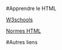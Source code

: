 #Apprendre le HTML

[W3schools](http://www.w3schools.com/html/default.asp)

[Normes HTML](https://www.w3.org/TR/html/)

#Autres liens

[]()
